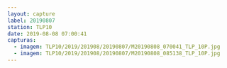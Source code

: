 ```yaml
---
layout: capture
label: 20190807
station: TLP10
date: 2019-08-08 07:00:41
capturas:
  - imagem: TLP10/2019/201908/20190807/M20190808_070041_TLP_10P.jpg
  - imagem: TLP10/2019/201908/20190807/M20190808_085138_TLP_10P.jpg
---
```

